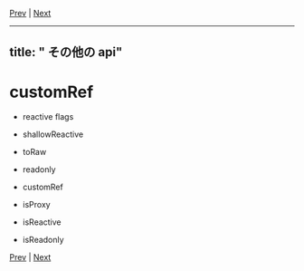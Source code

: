 [Prev](https://github.com/Ubugeeei/chibivue/blob/main/books/japanese/220_brs_effect_scope.md) | [Next](https://github.com/Ubugeeei/chibivue/blob/main/books/japanese/300_bcs_provide_inject.md)

---
title: " その他の api"
---

# customRef

- reactive flags
- shallowReactive
- toRaw
- readonly

- customRef
- isProxy
- isReactive
- isReadonly


[Prev](https://github.com/Ubugeeei/chibivue/blob/main/books/japanese/220_brs_effect_scope.md) | [Next](https://github.com/Ubugeeei/chibivue/blob/main/books/japanese/300_bcs_provide_inject.md)